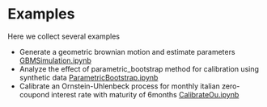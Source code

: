 # Examples

Here we collect several examples

* Generate a geometric brownian motion and estimate parameters [GBMSimulation.ipynb](GBMSimulation.ipynb)
* Analyze the effect of parametric_bootstrap method for calibration using synthetic data [ParametricBootstrap.ipynb](ParametricBootstrap.ipynb)
* Calibrate an Ornstein-Uhlenbeck process for monthly italian zero-coupond interest rate with maturity of 6months [CalibrateOu.ipynb](CalibrateOU.ipynb)
